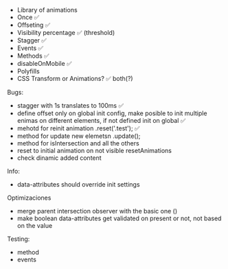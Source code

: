 * Library of animations
* Once ✅
* Offseting ✅
* Visibility percentage ✅ (threshold)
* Stagger ✅
* Events ✅
* Methods ✅
* disableOnMobile ✅
* Polyfills
* CSS Transform or Animations? ✅ both(?)

Bugs:
* stagger with 1s translates to 100ms ✅
* define offset only on global init config, make posible to init multiple enimas on different elements, if not defined init on global ✅
* mehotd for reinit animation .reset('.test'); ✅
* method for update new elemetsn .update();
* method for isIntersection and all the others
* reset to initial animation on not visible resetAnimations
* check dinamic added content

Info:
* data-attributes should override init settings

Optimizaciones
* merge parent intersection observer with the basic one ()
* make boolean data-attributes get validated on present or not, not based on the value

Testing:
* method
* events